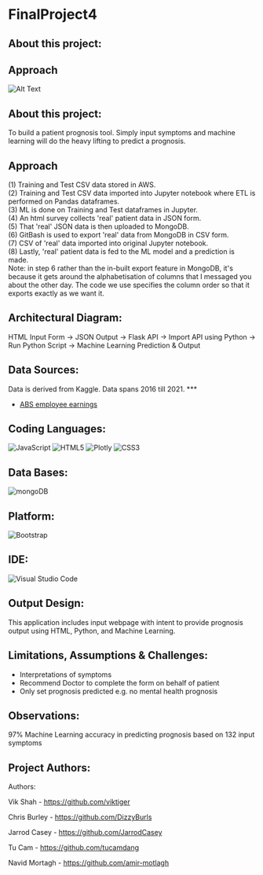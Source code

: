 # FinalProject4

## About this project:

## Approach
![Alt Text](https://media.giphy.com/media/fp0MsYYaQQtQtCJXxr/giphy.gif)

## About this project:
To build a patient prognosis tool. Simply input symptoms and machine learning will do the heavy lifting to predict a prognosis.

## Approach
(1) Training and Test CSV data stored in AWS.\
(2) Training and Test CSV data imported into Jupyter notebook where ETL is performed on Pandas dataframes.\
(3) ML is done on Training and Test dataframes in Jupyter.\
(4) An html survey collects 'real' patient data in JSON form.\
(5) That 'real' JSON data is then uploaded to MongoDB.\
(6) GitBash is used to export 'real' data from MongoDB in CSV form.\
(7) CSV of 'real' data imported into original Jupyter notebook.\
(8) Lastly, 'real' patient data is fed to the ML model and a prediction is made.\
Note: in step 6 rather than the in-built export feature in MongoDB, it's because it gets around the alphabetisation of columns that I messaged you about the other day. The code we use specifies the column order so that it exports exactly as we want it.

## **Architectural Diagram:**
HTML Input Form → JSON Output → Flask API → Import API using Python → Run Python Script → Machine Learning Prediction & Output

## **Data Sources:**
Data is derived from Kaggle. Data spans 2016 till 2021. ***
- [ABS employee earnings](https://www.abs.gov.au/statistics/labour/earnings-and-working-conditions/employee-earnings-and-hours-australia/may-2021#data-download)

## **Coding Languages:**
![JavaScript](https://img.shields.io/badge/javascript-%23323330.svg?style=for-the-badge&logo=javascript&logoColor=%23F7DF1E)
![HTML5](https://img.shields.io/badge/html5-%23E34F26.svg?style=for-the-badge&logo=html5&logoColor=white)
![Plotly](https://img.shields.io/badge/Plotly-%233F4F75.svg?style=for-the-badge&logo=plotly&logoColor=white)
![CSS3](https://img.shields.io/badge/css3-%231572B6.svg?style=for-the-badge&logo=css3&logoColor=white)

## **Data Bases:**
![mongoDB](https://img.shields.io/badge/MongoDB-4EA94B?style=for-the-badge&logo=mongodb&logoColor=white)

## **Platform:**
![Bootstrap](https://img.shields.io/badge/bootstrap-%23563D7C.svg?style=for-the-badge&logo=bootstrap&logoColor=white)

## **IDE:**
![Visual Studio Code](https://img.shields.io/badge/Visual_Studio_Code-0078D4?style=for-the-badge&logo=visual%20studio%20code&logoColor=white)

## **Output Design:**
This application includes input webpage with intent to provide prognosis output using HTML, Python, and Machine Learning.

## **Limitations, Assumptions & Challenges:**
- Interpretations of symptoms
- Recommend Doctor to complete the form on behalf of patient
- Only set prognosis predicted e.g. no mental health prognosis 

## **Observations:**
97% Machine Learning accuracy in predicting prognosis based on 132 input symptoms

## **Project Authors:**
Authors:

Vik Shah - https://github.com/viktiger

Chris Burley - https://github.com/DizzyBurls

Jarrod Casey - https://github.com/JarrodCasey

Tu Cam - https://github.com/tucamdang

Navid Mortagh - https://github.com/amir-motlagh

